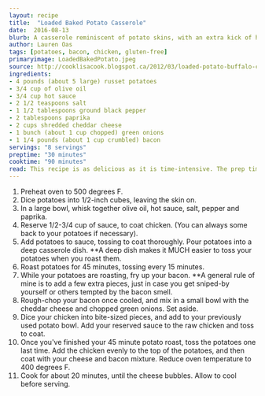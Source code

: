 ```yaml
---
layout: recipe
title:  "Loaded Baked Potato Casserole"
date:  2016-08-13
blurb: A casserole reminiscent of potato skins, with an extra kick of heat.
author: Lauren Oas
tags: [potatoes, bacon, chicken, gluten-free]
primaryimage: LoadedBakedPotato.jpeg
source: http://cooklisacook.blogspot.ca/2012/03/loaded-potato-buffalo-chicken-casserole.html
ingredients: 
- 4 pounds (about 5 large) russet potatoes
- 3/4 cup of olive oil
- 3/4 cup hot sauce
- 2 1/2 teaspoons salt
- 1 1/2 tablespoons ground black pepper
- 2 tablespoons paprika
- 2 cups shredded cheddar cheese
- 1 bunch (about 1 cup chopped) green onions
- 1 1/4 pounds (about 1 cup crumbled) bacon 
servings: "8 servings"
preptime: "30 minutes"
cooktime: "90 minutes"
read: This recipe is as delicious as it is time-intensive. The prep time can overlap some of the cook time, so it's not fully 2 hours that you'll need to make this, but it's not a quick weeknight meal. If you need to reduce the spice, increase your olive oil to hot sauce proportion (you really need to have enough wet ingredients, so don't just cut hot sauce). Serve it up with ranch dressing or sour cream, and you're all set! This casserole delivers truly magical leftovers too! **This recipe is marked gluten-free, but please be sure to check your ingredients that they are marked "gluten-free" before you serve to anybody with dietary restrictions.
---
```

1. Preheat oven to 500 degrees F.
2. Dice potatoes into 1/2-inch cubes, leaving the skin on.
3. In a large bowl, whisk together olive oil, hot sauce, salt, pepper and paprika. 
4. Reserve 1/2-3/4 cup of sauce, to coat chicken. (You can always some back to your potatoes if necessary).  
5. Add potatoes to sauce, tossing to coat thoroughly. Pour potatoes into a deep casserole dish. **A deep dish makes it MUCH easier to toss your potatoes when you roast them.
6. Roast potatoes for 45 minutes, tossing every 15 minutes. 
7. While your potatoes are roasting, fry up your bacon. **A general rule of mine is to add a few extra pieces, just in case you get sniped-by yourself or others tempted by the bacon smell.
8. Rough-chop your bacon once cooled, and mix in a small bowl with the cheddar cheese and chopped green onions. Set aside.
9. Dice your chicken into bite-sized pieces, and add to your previously used potato bowl. Add your reserved sauce to the raw chicken and toss to coat. 
10. Once you've finished your 45 minute potato roast, toss the potatoes one last time. Add the chicken evenly to the top of the potatoes, and then coat with your cheese and bacon mixture. Reduce oven temperature to 400 degrees F. 
11. Cook for about 20 minutes, until the cheese bubbles. Allow to cool before serving.